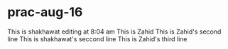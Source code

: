 # prac-aug-16
This is shakhawat
editing at 8:04 am
This is Zahid
This is Zahid's second line
This is shakhawat's seccond line
This is Zahid's third line